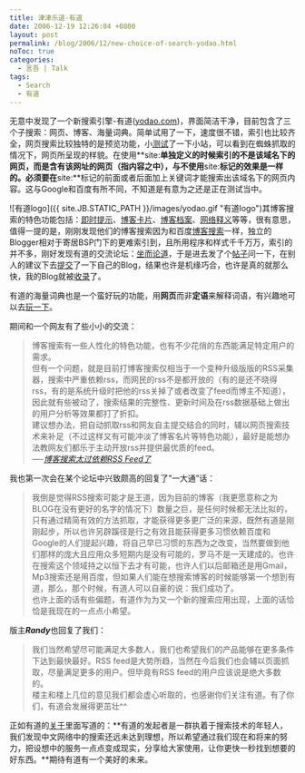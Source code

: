 ```yaml
---
title: 津津乐道-有道
date: 2006-12-19 12:26:04 +0800
layout: post
permalink: /blog/2006/12/new-choice-of-search-yodao.html
noToc: true
categories:
  - 言吾 | Talk
tags:
  - Search
  - 有道
---
```

无意中发现了一个新搜索引擎-有道([yodao.com](http://www.yodao.com/ "有道搜索"))，界面简洁干净，目前包含了三个子搜索：网页、博客、海量词典。简单试用了一下，速度很不错，索引也比较齐全，网页搜索比较独特的是预览功能，小[测试](http://www.yodao.com/search?lq=site%3Awww.zhu8.net&ue=utf8&keyfrom=web.bottom&q=site%3Awww.zhu8.net+zhu8 "site:www.zhu8.net zhu8 - 有道搜索")了一下小站，可以看到在蜘蛛抓取的情况下，网页所呈现的样貌。在使用**site:**单独定义的时候索引的不是该域名下的网页，而是含有该网址的网页（指内容之中），与不使用**site:**标记的效果是一样的。必须要在**site:**标记的前面或者后面加上关键词才能搜索出该域名下的网页内容。这与Google和百度有所不同，不知道是有意为之还是正在测试当中。

![有道logo]({{ site.JB.STATIC_PATH }}/images/yodao.gif "有道logo")其博客搜索的特色功能包括：[即时提示](http://www.yodao.com/help/websearch/features/002/)、[博客卡片](http://www.yodao.com/help/blogsearch/features/001/)、[博客档案](http://www.yodao.com/help/blogsearch/features/002/)、[网络释义](http://www.yodao.com/help/dict/features/001/)等等，很有意思，值得一提的是，刚刚发现他们的博客搜索因为和百度[博客搜索](http://blogsearch.baidu.com/ "百度博客搜索")一样，独立的Blogger相对于寄居BSP门下的更难索引到，且所用程序和样式千千万万，索引的并不多，刚好发现有道的交流论坛：[坐而论道](http://u.yodao.com/ "坐而论道")，于是进去发了个[帖子](http://u.yodao.com/viewthread.php?tid=229&extra=page%3D1)问一下，在别人的建议下去[提交](http://tellbot.yodao.com/report?type=BLOG "有道登录您的网站")了一下自己的Blog，结果也许是机缘巧合，也许是真的就那么快，我的Blog就被[收录](http://blog.yodao.com/search?q=zhu8&t=a&keyfrom=blog.bar "zhu8 - 有道博客搜索")了。

有道的海量词典也是一个蛮好玩的功能，用**网页**而非**定语**来解释词语，有兴趣地可以去[玩一下](http://www.yodao.com/help/dict/features/001/)。  

<!--more-->

期间和一个网友有了些小小的交流：

> 博客搜索有一些人性化的特色功能，也有不少花俏的东西能满足特定用户的需求。  
> 但有一个问题，就是目前打博客搜索仅相当于一个变种升级版版的RSS采集器，搜索中严重依赖rss，而网民的rss不是都开放的（有的是还不晓得rss，有的是系统升级时把他的rss关掉了或者改变了feed而博主不知道），因此就有些被动了，搜索结果的完整性、更新时间及在rss数据基础上做出的用户分析等效果都打了折扣。  
> 建议想办法，把自动抓取rss和网友自主提交结合的同时，辅以网页搜索技术来补足（不过这样又有可能冲淡了博客名片等特色功能），最好是能想办法教网友们都乐于主动开放rss并提供最优质的feed。  
> &#8212;-*[博客搜索太过依赖RSS Feed了](http://u.yodao.com/viewthread.php?tid=240&extra=page%3D1 "博客搜索太过依赖RSS Feed了")*

我也第一次会在某个论坛中兴致颇高的回复了&#8221;一大通&#8221;话：

> 我倒是觉得RSS搜索可能才是王道，因为目前的博客（我更愿意称之为BLOG在没有更好的名字的情况下）数量之巨，是任何时候都无法比拟的，只有通过精简有效的方法抓取，才能获得更多更广泛的来源，既然有道是刚刚起步，所以也许另辟蹊径是行之有效且能获得更多习惯依赖百度和Google的人们提起兴趣，将自己早已习惯的东西为之改变，当然要做到他们那样的庞大且应用众多短期内是没有可能的，罗马不是一天建成的。也许在搜索这个领域持之以恒下去才有可能，也许人们以后邮箱还是用Gmail，Mp3搜索还是用百度，但如果人们能在想搜索博客的时候能够第一个想到有道，那么，那个时候，有道人可以自豪的说：我们成功了。  
> 也许上面的话有些偏题，有道作为为又一个新的搜索应用出现，上面的话恰恰是我现在的一点点小希望。

版主***Randy***也回复了我们：

> 我们当然希望尽可能满足大多数人，我们也希望我们的产品能够在更多条件下达到最快最好。RSS feed是大势所趋，当然在今后我们也会辅以页面抓取，尽量满足更多的用户。但毕竟有RSS feed的用户应该说是绝大多数的。  
> 楼主和楼上几位的意见我们都会虚心听取的，也感谢你们关注有道。有了你们，有道会发展得更茁壮^^

正如有道的[关于](http://www.yodao.com/about/index.html "关于有道")里面写道的：**有道的发起者是一群执着于搜索技术的年轻人，我们发现中文网络中的搜索还远未达到理想，所以希望通过我们现在和将来的努力，把设想中的服务一点点变成现实，分享给大家使用，让你更快一秒找到想要的好东西。**期待有道有一个美好的未来。
